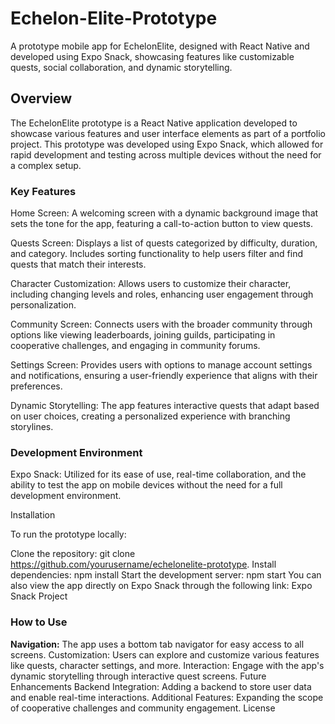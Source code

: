 <h1>Echelon-Elite-Prototype</h1>
A prototype mobile app for EchelonElite, designed with React Native and developed using Expo Snack, showcasing features like customizable quests, social collaboration, and dynamic storytelling.

<h2>Overview</h2>
<p>The EchelonElite prototype is a React Native application developed to showcase various features and user interface elements as part of a portfolio project. This prototype was developed using Expo Snack, which allowed for rapid development and testing across multiple devices without the need for a complex setup.</p>

<h3>Key Features</h3>
<p>Home Screen: A welcoming screen with a dynamic background image that sets the tone for the app, featuring a call-to-action button to view quests.</p>

<p>Quests Screen: Displays a list of quests categorized by difficulty, duration, and category. Includes sorting functionality to help users filter and find quests that match their interests.</p>

<p>Character Customization: Allows users to customize their character, including changing levels and roles, enhancing user engagement through personalization.</p>

<p>Community Screen: Connects users with the broader community through options like viewing leaderboards, joining guilds, participating in cooperative challenges, and engaging in community forums.</p>

<p>Settings Screen: Provides users with options to manage account settings and notifications, ensuring a user-friendly experience that aligns with their preferences.</p>

<p>Dynamic Storytelling: The app features interactive quests that adapt based on user choices, creating a personalized experience with branching storylines.</p>

<h3>Development Environment</h3>
<p>Expo Snack: Utilized for its ease of use, real-time collaboration, and the ability to test the app on mobile devices without the need for a full development environment.</p>
<p>Installation</p>
<p>To run the prototype locally:</p>

Clone the repository: git clone https://github.com/yourusername/echelonelite-prototype.
Install dependencies: npm install
Start the development server: npm start
You can also view the app directly on Expo Snack through the following link: Expo Snack Project

<h3>How to Use</h3>
<b>Navigation:</b> The app uses a bottom tab navigator for easy access to all screens.
Customization: Users can explore and customize various features like quests, character settings, and more.
Interaction: Engage with the app's dynamic storytelling through interactive quest screens.
Future Enhancements
Backend Integration: Adding a backend to store user data and enable real-time interactions.
Additional Features: Expanding the scope of cooperative challenges and community engagement.
License
